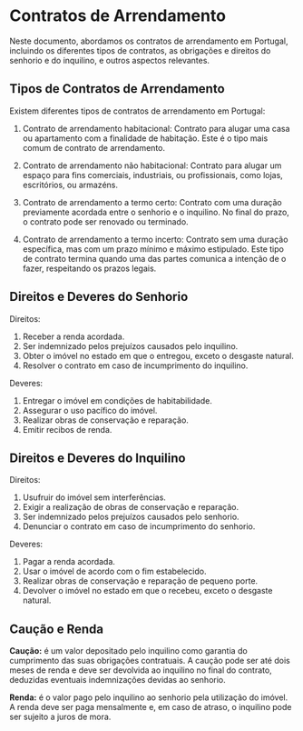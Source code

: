 # Contratos de Arrendamento

Neste documento, abordamos os contratos de arrendamento em Portugal, incluindo os diferentes tipos de contratos, as obrigações e direitos do senhorio e do inquilino, e outros aspectos relevantes.

## Tipos de Contratos de Arrendamento
Existem diferentes tipos de contratos de arrendamento em Portugal:

1. Contrato de arrendamento habitacional: Contrato para alugar uma casa ou apartamento com a finalidade de habitação. Este é o tipo mais comum de contrato de arrendamento.

2. Contrato de arrendamento não habitacional: Contrato para alugar um espaço para fins comerciais, industriais, ou profissionais, como lojas, escritórios, ou armazéns.

3. Contrato de arrendamento a termo certo: Contrato com uma duração previamente acordada entre o senhorio e o inquilino. No final do prazo, o contrato pode ser renovado ou terminado.

4. Contrato de arrendamento a termo incerto: Contrato sem uma duração específica, mas com um prazo mínimo e máximo estipulado. Este tipo de contrato termina quando uma das partes comunica a intenção de o fazer, respeitando os prazos legais.

## Direitos e Deveres do Senhorio
Direitos:

1. Receber a renda acordada.
2. Ser indemnizado pelos prejuízos causados pelo inquilino.
3. Obter o imóvel no estado em que o entregou, exceto o desgaste natural.
5. Resolver o contrato em caso de incumprimento do inquilino.

Deveres:

1. Entregar o imóvel em condições de habitabilidade.
2. Assegurar o uso pacífico do imóvel.
3. Realizar obras de conservação e reparação.
4. Emitir recibos de renda.
## Direitos e Deveres do Inquilino
Direitos:

1. Usufruir do imóvel sem interferências.
2. Exigir a realização de obras de conservação e reparação.
3. Ser indemnizado pelos prejuízos causados pelo senhorio.
4. Denunciar o contrato em caso de incumprimento do senhorio.

Deveres:

1. Pagar a renda acordada.
2. Usar o imóvel de acordo com o fim estabelecido.
3. Realizar obras de conservação e reparação de pequeno porte.
4. Devolver o imóvel no estado em que o recebeu, exceto o desgaste natural.
## Caução e Renda
**Caução:** é um valor depositado pelo inquilino como garantia do cumprimento das suas obrigações contratuais. A caução pode ser até dois meses de renda e deve ser devolvida ao inquilino no final do contrato, deduzidas eventuais indemnizações devidas ao senhorio.

**Renda:** é o valor pago pelo inquilino ao senhorio pela utilização do imóvel. A renda deve ser paga mensalmente e, em caso de atraso, o inquilino pode ser sujeito a juros de mora.